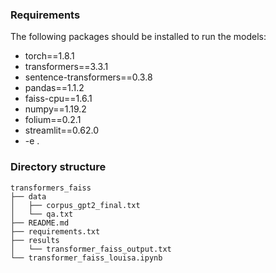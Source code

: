 ### Requirements
The following packages should be installed to run the models: 
- torch==1.8.1
- transformers==3.3.1
- sentence-transformers==0.3.8
- pandas==1.1.2
- faiss-cpu==1.6.1
- numpy==1.19.2
- folium==0.2.1
- streamlit==0.62.0
- -e .
### Directory structure
```
transformers_faiss
├── data
│   ├── corpus_gpt2_final.txt
│   └── qa.txt
├── README.md
├── requirements.txt
├── results
│   └── transformer_faiss_output.txt
└── transformer_faiss_louisa.ipynb
```